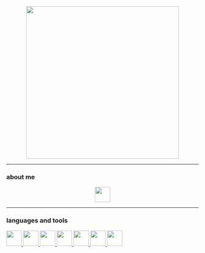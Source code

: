 <div id="header" align="center">
  <img src="https://github.com/lunasuzuki/lunasuzuki/assets/113134707/25fcfa14-b255-41e8-b2a3-295d07aace0d" width="400"/> <a href="https://www.linkedin.com/in/lunasuzuki/"></a>
</div>

---
<h3>about me</h3>

<div id="socials" align="center">
  <a href="https://www.linkedin.com/in/lunasuzuki/">
    <img src="https://github.com/lunasuzuki/lunasuzuki/assets/113134707/995f77c2-2139-4214-95b2-089f8a018773" width="40"/>
  </a>
</div>

---
<h3>languages and tools</h3>
<div>
  <a href="https://docs.python.org/3/">
    <img src="https://github.com/lunasuzuki/lunasuzuki/assets/113134707/367771ff-f51c-4d96-bfb4-c11973185451" width="40">
  </a>
  <a href="https://docs.oracle.com/en/java/">
    <img src="https://github.com/lunasuzuki/lunasuzuki/assets/113134707/178ba70c-5386-4a17-8b61-0ca7c06d1b7d" width="40">
  </a>
  <a href="https://developer.mozilla.org/en-US/docs/Web/HTML">
    <img src="https://github.com/lunasuzuki/lunasuzuki/assets/113134707/4909c929-3712-4a93-912c-f10d92ee4b98" width="40">
  </a>
  <a href="https://developer.mozilla.org/en-US/docs/Web/CSS">
    <img src="https://github.com/lunasuzuki/lunasuzuki/assets/113134707/536aac17-1df6-4b08-8483-fc447ca3840c" width="40">
  </a>
  <a href="https://devdocs.io/c/">
    <img src="https://github.com/lunasuzuki/lunasuzuki/assets/113134707/28eedbe1-87f5-44fb-8df4-4ac3430bba69" width="40">
  </a>
  <a href="https://docs.unity.com/">
    <img src="https://github.com/lunasuzuki/lunasuzuki/assets/113134707/573089e7-1ada-4bf9-b0a5-63305f479000" width="40">
  </a>
  <a href="https://manual.gamemaker.io/monthly/en/">
    <img src="https://github.com/lunasuzuki/lunasuzuki/assets/113134707/bf2f7e6e-3c1f-4f5d-8adb-f4ce3acd3123" width="40">
  </a>
</div>







